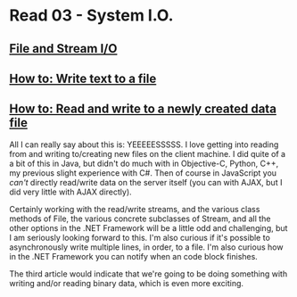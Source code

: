 # Read 03 - System I.O.

## [File and Stream I/O](https://docs.microsoft.com/en-us/dotnet/standard/io/)
## [How to: Write text to a file](https://docs.microsoft.com/en-us/dotnet/standard/io/how-to-write-text-to-a-file)
## [How to: Read and write to a newly created data file](https://docs.microsoft.com/en-us/dotnet/standard/io/how-to-read-and-write-to-a-newly-created-data-file)

All I can really say about this is: YEEEEESSSSS. I love getting into reading from and writing to/creating new files on the client machine. I did quite of a a bit of this in Java, but didn't do much with in Objective-C, Python, C++, my previous slight experience with C#. Then of course in JavaScript you *can't* directly read/write data on the server itself (you can with AJAX, but I did very little with AJAX directly).

Certainly working with the read/write streams, and the various class methods of File, the various concrete subclasses of Stream, and all the other options in the .NET Framework will be a little odd and challenging, but I am seriously looking forward to this. I'm also curious if it's possible to asynchronously write multiple lines, in order, to a file. I'm also curious how in the .NET Framework you can notify when an code block finishes.

The third article would indicate that we're going to be doing something with writing and/or reading binary data, which is even more exciting.